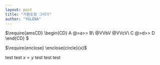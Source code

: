 ```yaml
---
layout: post
title: "가환도형 그리기"
author: "YGLENA"
---
```

$\require{amsCD}
\begin{CD}
A @>a>> B\\
@VVbV @VVcV\\
C @>d>> D
\end{CD}
$

$\require{enclose} \enclose{circle}{x}$

test test $x=y$ test test test
